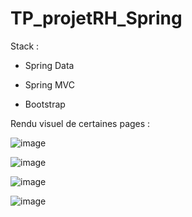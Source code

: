 # TP_projetRH_Spring

Stack : 

- Spring Data

- Spring MVC

- Bootstrap 

Rendu visuel de certaines pages : 

![image](https://user-images.githubusercontent.com/56021893/116975932-b8428e80-acc0-11eb-8637-568218c337f4.png)

![image](https://user-images.githubusercontent.com/56021893/116975807-7b769780-acc0-11eb-87a0-66d8e59ba5d6.png)

![image](https://user-images.githubusercontent.com/56021893/116975862-9517df00-acc0-11eb-8646-2ee9206b2984.png)

![image](https://user-images.githubusercontent.com/56021893/117009548-2c465c00-acec-11eb-94f7-b734c67d6007.png)
